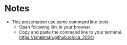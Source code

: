 # Notes

- This presentation use some command line tools
  - Open following link in your browser.
  - Copy and paste the command line to your terminal.
    https://smellman.github.io/jica_2024/
